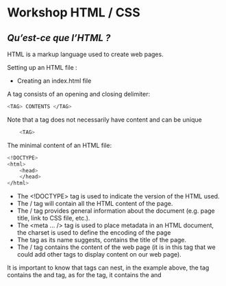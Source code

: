 # Workshop HTML / CSS

## _Qu’est-ce que l’HTML ?_

HTML is a markup language used to create web pages.

Setting up an HTML file :

- Creating an index.html file

A tag consists of an opening and closing delimiter:
```sh
<TAG> CONTENTS </TAG>
```
Note that a tag does not necessarily have content and can be unique
```sh
    <TAG>
```
The minimal content of an HTML file:

```sh
<!DOCTYPE>
<html>
    <head>
    </head>
</html>
```

- The <!DOCTYPE> tag is used to indicate the version of the HTML used.
- The <html> / </html> tag will contain all the HTML content of the page.
- The <head> / </head> tag provides general information about the document (e.g. page title, link to CSS file, etc.).
- The <meta ... /> tag is used to place metadata in an HTML document, the charset is used to define the encoding of the page 
- The <title> / </title> tag as its name suggests, contains the title of the page.
- The <body> / </body> tag contains the content of the web page (it is in this tag that we could add other tags to display content on our web page).


It is important to know that tags can nest, in the example above, the <html> tag contains the <head> and <body> tag, as for the <head> tag, it contains the <meta> and <title> tag

Some useful tags:
Text tag:
```sh
<h1>Content</h1> to <h6>Content</h6>
<p>Content</p>
```
line break:
```sh
<br>
```
Bulleted list creation:
```sh
<ul>
    <li>EPITECH</li>
    <li>E-ARTSUP</li>
    <li>ISEG</li>
</ul>
```
A tag can be configured, thanks to attributes and an attribute takes a parameter
```sh
<TAG [ATTRIBUTE 1] [ATTRIBUTE 2] > CONTENT</TAG>
```
[ATTRIBUT x] => ATTRIBUT_NAME="PARAMETER".
The next tags will address this notion.

Creating a hyperlink to another web page (redirection):
```sh
<a href="site link">Content</a> 
```

Adding an image:
```sh
<img src="image link" alt="image caption">
```

Box containing the page header (top part of the page):
```sh
<header></header>: header (top part of the page).
```
Warning: some sites do not have a header.

Box containing the footer (bottom part of the page).
```sh
<footer>Content</footer>
```
Box containing the navigation bar
```sh
<nav>Content</nav>
```
Creation of a new box:
```sh
<article>Content</article>
<div>Content</div>
```


Creating a table:
```sh
<table>
    <tr>
            <th>Name</th>
            <th>Favorite Color</th>
    </tr>
    <tr>
            <td>Bob</td>
            <td>Yellow</td>
    </tr>
    <tr>
            <td>Michelle</td>
            <td>Purple</td>
    </tr>
</table>
```


## Exercises:

Display a title 
Displaying a subtitle
Add an image and its caption
Create a link on the image so that we are redirected to a site consistent with it.
Make a descriptive text under the image and in agreement with it!
Create a footer in which you will display: © followed by the current year and a name.


Qu’est-ce que le CSS :

Le CSS est un langage informatique permettant de mettre en forme un fichier HTML.



Le CSS peut être placé dans un fichier à part avec l'extension .css
Pour lier un fichier CSS à un document HTML placez une balise unique <link/> avec un attribut rel=”stylesheet” et href =”lien du fichier” dans la balise <head>



Class et ID :

L’attribut ID définit un identifiant qui doit être unique dans le document HTML (voir exemple ci-dessous). Celui-ci permet de modifier une box sans modifier les box ayant la même balise!



L’attribut class permet de modifier toutes les box ayant la même class (voir exemple ci-dessous)..



Comment réaliser une mise en page grâce au fichier CSS :

Pour modifier la mise en page d’une balise, on écrit le nom de la balise suivie d’accolade.



Pour modifier la mise en page d’une balise unique (avec un id), on écrit le nom de l’id précédé par un “#” :



Pour modifier la mise en page de plusieurs balise (avec une class) on écrit le nom de la class précédé d’un “.” :



Toutes les propriétés présentes entre les accolades (ex: font-size, color, etc.)  permettent de modifier la mise en page de la page web. 












Comment faire un site mobile friendly :

Vous pouvez rajouter dans le head :

<meta name="viewport" content="width=device-width, initial-scale=1.0">

Cette ligne va redimensionner la page pour mobile.

Mais en général cela ne suffit pas, nous pouvons ainsi préciser dans le CSS une mise en page spécifique qui ne s'appliquerait seulement sur mobile:

@media only screen and (max-width: 600px) {
// mettre des class CSS     
} 








